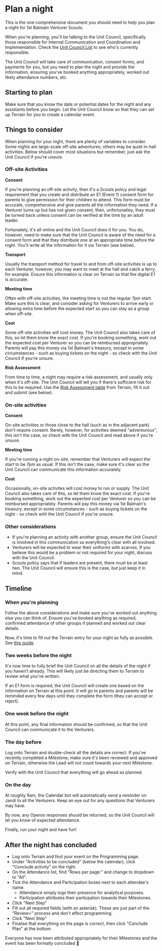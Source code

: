 # Plan a night

This is the one comprehensive document you should need to help you plan a night for 1st Balmain Venturer Scouts.

When you're planning, you'll be talking to the Unit Council, specifically those responsible for Internal Communication and Coordination and Implementation. Check the [Unit Council List](../Unit%20Council.md) to see who's currently responsible. 

The Unit Council will take care of communication, consent forms, and payments for you, but you need to plan the night and provide the information, ensuring you've booked anything appropriately, worked out likely attendance numbers, etc.

## Starting to plan

Make sure that you know the date or potential dates for the night and any assistants before you begin. Let the Unit Council know so that they can set up Terrain for you to create a calendar event.

## Things to consider

When planning for your night, there are plenty of variables to consider. Some nights are large-scale off-site adventures; others may be quiet in-hall activities. Below should cover most situations but remember, just ask the Unit Council if you're unsure.

### Off-site Activities

**Consent**

If you're planning an off-site activity, then it's a Scouts policy and legal requirement that you create and distribute an E1 (Event 1) consent form for parents to give permission for their children to attend. This form must be accurate, comprehensive and give parents all the information they need. If a Venturer turns up but has not given consent, then, unfortunatley, they must be turned back unless consent can be verified at the time by an adult leader.

Fortunately, it's all online and the Unit Council does it for you. You do, however, need to make sure that the Unit Council is aware of the need for a consent form and that they distribute one at an appropriate time before the night. You'll write all the information for it via Terrain (see below).

**Transport**

Usually the transport method for travel to and from off-site activities is up to each Venturer, however, you may want to meet at the hall and catch a ferry, for example. Ensure this information is clear on Terrain so that the digital E1 is accurate.

**Meeting time**

Often with off-site activities, the meeting time is not the regular 7pm start. Make sure this is clear, and consider asking for Venturers to arrive early or allowing extra time before the expected start so you can stay as a group when off-site.

**Cost**

Some off-site activities will cost money. The Unit Council also takes care of this, so let them know the exact cost. If you're booking something, work out the expected cost per Venturer so you can be reimbursed appropriately. Parents will pay this money via 1st Balmain's treasury, except in some circumstances - such as buying tickets on the night - so check with the Unit Council if you're unsure.

**Risk Assessment**

From time to time, a night may require a risk assessment, and usually only when it's off-site. The Unit Council will tell you if there's sufficient risk for this to be required. Use the [Risk Assessment table](https://docs.google.com/spreadsheets/d/1gknK1qSSEgFvH6_e0UxwhoRjaWYLMX5vc01zq_FyhT4/edit#gid=697180700) from Terrain, fill it out and submit (see below).

### On-site activities

**Consent**

On-site activities or those close to the hall (such as in the adjacent park) don't require consent. Rarely, however, for activities deemed "adventurous", this isn't the case, so check with the Unit Council and read above if you're unsure.

**Meeting time**

If you're running a night on-site, remember that Venturers will expect the start to be 7pm as usual. If this isn't the case, make sure it's clear so the Unit Council can communicate this information accurately.

**Cost**

Occasionally, on-site activites will cost money to run or supply. The Unit Council also takes care of this, so let them know the exact cost. If you're booking something, work out the expected cost per Venturer so you can be reimbursed appropriately. Parents will pay this money via 1st Balmain's treasury, except in some circumstances - such as buying tickets on the night - so check with the Unit Council if you're unsure.

### Other considerations

- If you're planning an activity with another group, ensure the Unit Council is involved in this communication so everything's clear with all involved.
- Venturers will be expected to wear their uniforms with scarves. If you believe this would be a problem or not required for your night, discuss with the Unit Council.
- Scouts policy says that if leaders are present, there must be at least two. The Unit Council will ensure this is the case, but just keep it in mind.

## Timeline

### When you're planning

Follow the above considerations and make sure you've worked out anything else you can think of. Ensure you've booked anything as required, confirmed attendance of other groups if planned and worked out clear details.

Now, it's time to fill out the Terrain entry for your night as fully as possible. See [this guide](Terrain.md).

### Two weeks before the night

It's now time to fully brief the Unit Council on all the details of the night if you haven't already. This will likely just be directing them to Terrain to review what you've written.

If an E1 form is required, the Unit Council will create one based on the information on Terrain at this point. It will go to parents and parents will be reminded every few days until they complete the form (they can accept or reject).

### One week before the night

At this point, any final information should be confirmed, so that the Unit Council can communicate it to the Venturers.

### The day before

Log onto Terrain and double-check all the details are correct. If you've recently completed a Milestone, make sure it's been reviewed and approved on Terrain, otherwise the Lead will not count towards your next Milestone.

Verify with the Unit Council that everything will go ahead as planned.

### On the day

At roughly 9am, the Calendar bot will automatically send a reminder on Jandi to all the Venturers. Keep an eye out for any questions that Venturers may have.

By now, any Operoo responses should be returned, so the Unit Council will let you know of expected attendance. 

Finally, run your night and have fun!

## After the night has concluded

- Log onto Terrain and find your event on the Programming page.
- Under "Activities to be concluded" (below the calendar), click "Conclude activity" on the right.
- On the Attendance list, find "Rows per page:" and change to dropdown to "All".
- Tick the Attendance and Participation boxes next to each attendee's name. 
    - Attendance simply logs their presence for analytical purposes.
    - Participation attributes their particpation towards their Milestones.
- Click "Next Step"
- Fill out all required fields (with an asterisk). These are just part of the "Review>" process and don't affect programming.
- Click "Next Step"
- Finalise that everything on the page is correct, then click "Conclude Plan" at the bottom. 

Everyone has now been attributed appropriately for their Milestones and the event has been formally concluded :tada:
